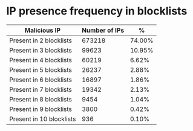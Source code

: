 # IP presence frequency in blocklists
| Malicious IP | Number of IPs | % |
|----|----|----|
| Present in 2 blocklists | 673218 | 74.00% |
| Present in 3 blocklists | 99623 | 10.95% |
| Present in 4 blocklists | 60219 | 6.62% |
| Present in 5 blocklists | 26237 | 2.88% |
| Present in 6 blocklists | 16897 | 1.86% |
| Present in 7 blocklists | 19342 | 2.13% |
| Present in 8 blocklists | 9454 | 1.04% |
| Present in 9 blocklists | 3800 | 0.42% |
| Present in 10 blocklists | 936 | 0.10% |
